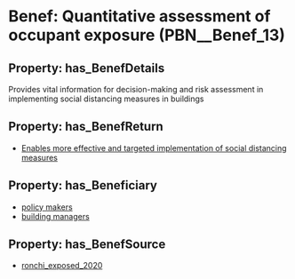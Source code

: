 # Benef: __Quantitative assessment of occupant exposure__ (PBN__Benef_13)

## Property: has_BenefDetails

Provides vital information for decision-making and risk assessment in implementing social distancing measures in buildings

## Property: has_BenefReturn

* [Enables more effective and targeted implementation of social distancing measures](../BenefReturn/PBN__BenefReturn_13)

## Property: has_Beneficiary

* [policy makers](../Stakeholder/PBN__Stakeholder_3)
* [building managers](../Stakeholder/PBN__Stakeholder_10)

## Property: has_BenefSource

* [ronchi_exposed_2020](../Article/PBN__Article_3)

